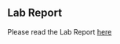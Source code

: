 ## Lab Report ## 

Please read the Lab Report [here](https://github.com/yashiwashi123/Processing-/blob/master/Final%20Assingmnet/Lab_Report.pdf)

